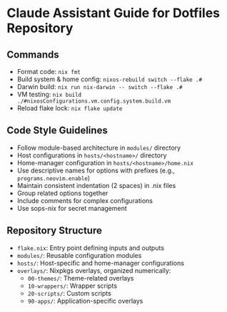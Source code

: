 # Claude Assistant Guide for Dotfiles Repository

## Commands
- Format code: `nix fmt`
- Build system & home config: `nixos-rebuild switch --flake .#`
- Darwin build: `nix run nix-darwin -- switch --flake .#`
- VM testing: `nix build ./#nixosConfigurations.vm.config.system.build.vm`
- Reload flake lock: `nix flake update`

## Code Style Guidelines
- Follow module-based architecture in `modules/` directory
- Host configurations in `hosts/<hostname>/` directory
- Home-manager configuration in `hosts/<hostname>/home.nix`
- Use descriptive names for options with prefixes (e.g., `programs.neovim.enable`)
- Maintain consistent indentation (2 spaces) in .nix files
- Group related options together
- Include comments for complex configurations
- Use sops-nix for secret management

## Repository Structure
- `flake.nix`: Entry point defining inputs and outputs
- `modules/`: Reusable configuration modules
- `hosts/`: Host-specific and home-manager configurations
- `overlays/`: Nixpkgs overlays, organized numerically:
  - `00-themes/`: Theme-related overlays
  - `10-wrappers/`: Wrapper scripts
  - `20-scripts/`: Custom scripts
  - `90-apps/`: Application-specific overlays